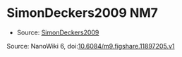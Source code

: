 <a name="material" />

# SimonDeckers2009 NM7
<script type="application/ld+json">
  {
    "@context": "https://schema.org/",
    "@type": "ChemicalSubstance",
    "@id": "https://egonw.github.io/nanowiki/nanowiki176.html#material",
    "http://purl.org/dc/terms/conformsTo":
      {
        "@type": "CreativeWork",
        "@id": "https://bioschemas.org/profiles/ChemicalSubstance/0.4-RELEASE/"
      },
    "identfier": "176",
    "name": "SimonDeckers2009 NM7",
    "url": "https://egonw.github.io/nanowiki/nanowiki176.html#material",
    "sameAs": "http://127.0.0.1/mediawiki/index.php/Special:URIResolver/SimonDeckers2009_NM7"
  }
</script>


* Source: [SimonDeckers2009](articleSimonDeckers2009.md)


Source: NanoWiki 6, doi:[10.6084/m9.figshare.11897205.v1](https://doi.org/10.6084/m9.figshare.11897205.v1)
